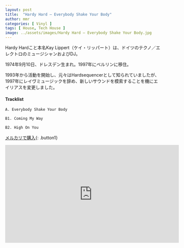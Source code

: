 ```yaml
---
layout: post
title:  "Hardy Hard – Everybody Shake Your Body"
author: mmr
categories: [ Vinyl ]
tags: [ House, Tech House ]
image: ../assets/images/Hardy Hard – Everybody Shake Your Body.jpg
---
```


Hardy Hardこと本名Kay Lippert（ケイ・リッパート）は、ドイツのテクノ／エレクトロのミュージシャンおよびDJ。

1974年9月10日、ドレスデン生まれ。1997年にベルリンに移住。

1993年から活動を開始し、元々はHardsequencerとして知られていましたが、1997年にレイヴミュージックを辞め、新しいサウンドを模索することを機にエイリアスを変更しました。

#### Tracklist
```md
A. Everybody Shake Your Body

B1. Coming My Way

B2. High On You
```

[メルカリで購入](https://jp.mercari.com/item/m42148204397?afid=6142608987){: .button1}


<iframe width="560" height="315" src="https://www.youtube.com/embed/g8hNYHLMmRw?si=DbfkrKpTut3Qw1zz" title="YouTube video player" frameborder="0" allow="accelerometer; autoplay; clipboard-write; encrypted-media; gyroscope; picture-in-picture; web-share" referrerpolicy="strict-origin-when-cross-origin" allowfullscreen></iframe>